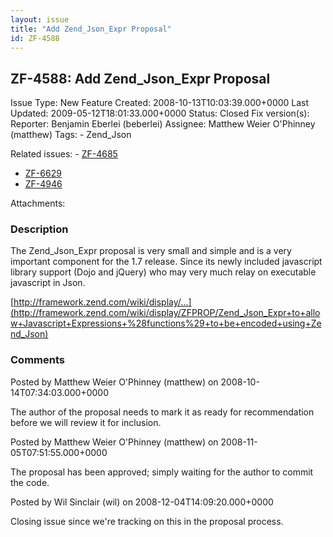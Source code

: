 ```yaml
---
layout: issue
title: "Add Zend_Json_Expr Proposal"
id: ZF-4588
---
```


ZF-4588: Add Zend\_Json\_Expr Proposal
--------------------------------------

 Issue Type: New Feature Created: 2008-10-13T10:03:39.000+0000 Last Updated: 2009-05-12T18:01:33.000+0000 Status: Closed Fix version(s): 
 Reporter:  Benjamin Eberlei (beberlei)  Assignee:  Matthew Weier O'Phinney (matthew)  Tags: - Zend\_Json
 
 Related issues: - [ZF-4685](/issues/browse/ZF-4685)
- [ZF-6629](/issues/browse/ZF-6629)
- [ZF-4946](/issues/browse/ZF-4946)
 
 Attachments: 
### Description

The Zend\_Json\_Expr proposal is very small and simple and is a very important component for the 1.7 release. Since its newly included javascript library support (Dojo and jQuery) who may very much relay on executable javascript in Json.

[http://framework.zend.com/wiki/display/…](http://framework.zend.com/wiki/display/ZFPROP/Zend_Json_Expr+to+allow+Javascript+Expressions+%28functions%29+to+be+encoded+using+Zend_Json)

 

 

### Comments

Posted by Matthew Weier O'Phinney (matthew) on 2008-10-14T07:34:03.000+0000

The author of the proposal needs to mark it as ready for recommendation before we will review it for inclusion.

 

 

Posted by Matthew Weier O'Phinney (matthew) on 2008-11-05T07:51:55.000+0000

The proposal has been approved; simply waiting for the author to commit the code.

 

 

Posted by Wil Sinclair (wil) on 2008-12-04T14:09:20.000+0000

Closing issue since we're tracking on this in the proposal process.

 

 
